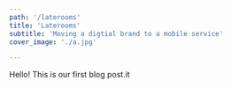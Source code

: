 ```yaml
---
path: '/laterooms'
title: 'Laterooms'
subtitle: 'Moving a digtial brand to a mobile service'
cover_image: './a.jpg'

---
```


Hello! This is our first blog post.it 
